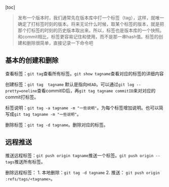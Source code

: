 [toc]

> 发布一个版本时，我们通常先在版本库中打一个标签（tag），这样，就唯一确定了打标签时刻的版本。将来无论什么时候，取某个标签的版本，就是把那个打标签的时刻的历史版本取出来。所以，标签也是版本库的一个快照。<br>
和commit相比，标签更容易记住和使用，而不是那一串hash值。标签的创建和删除很简单，直接记录一下命令吧

## 基本的创建和删除

查看标签：`git tag`查看所有标签。`git show tagname`查看对应的标签的详细内容

创建标签：`git tag  tagname` 默认是指向`HEAD`。可以通过`git log --pretty=oneline`查看commitID后，再`git tag tagname commitID`来对对应的commit打标签。

标签说明：`git tag -a tagname -m "一些说明"`。为每个标签增加说明。也可以简写成`git tag tagname -m "一些说明"`。


删除标签：`git tag -d tagname`。删除对应的标签。

## 远程推送

推送远程标签：`git push origin tagname`推送一个标签。`git push origin --tags`推送所有标签。

删除远程标签：
    1. 本地删除：`git tag -d tagname`
    2. 推送： `git push origin :refs/tags/<tagname>`。


